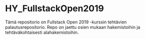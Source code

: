 # HY_FullstackOpen2019

Tämä repositorio on Fullstack Open 2019 -kurssin tehtävien palautusrepositorio. Repo on jaettu osien mukaan hakemistoihin ja tehtäväkohtaisesti alahakemistoihin.

